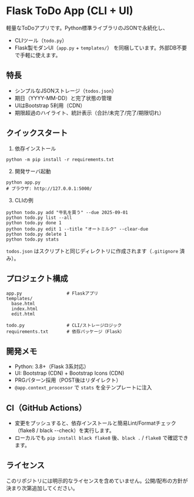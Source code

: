 # Flask ToDo App (CLI + UI)

軽量なToDoアプリです。Python標準ライブラリのJSONで永続化し、
- CLIツール（`todo.py`）
- Flask製モダンUI（`app.py` + `templates/`）
を同梱しています。外部DB不要で手軽に使えます。

## 特長
- シンプルなJSONストレージ（`todos.json`）
- 期日（YYYY-MM-DD）と完了状態の管理
- UIはBootstrap 5利用（CDN）
- 期限超過のハイライト、統計表示（合計/未完了/完了/期限切れ）

## クイックスタート
1) 依存インストール
```
python -m pip install -r requirements.txt
```

2) 開発サーバ起動
```
python app.py
# ブラウザ: http://127.0.0.1:5000/
```

3) CLIの例
```
python todo.py add "牛乳を買う" --due 2025-09-01
python todo.py list --all
python todo.py done 1
python todo.py edit 1 --title "オートミルク" --clear-due
python todo.py delete 1
python todo.py stats
```

`todos.json` はスクリプトと同じディレクトリに作成されます（`.gitignore` 済み）。

## プロジェクト構成
```
app.py                 # Flaskアプリ
templates/
  base.html
  index.html
  edit.html

todo.py                # CLI/ストレージロジック
requirements.txt       # 依存パッケージ（Flask）
```

## 開発メモ
- Python: 3.8+（Flask 3系対応）
- UI: Bootstrap (CDN) + Bootstrap Icons (CDN)
- PRGパターン採用（POST後はリダイレクト）
- `@app.context_processor` で `stats` を全テンプレートに注入

## CI（GitHub Actions）
- 変更をプッシュすると、依存インストールと簡易Lint/Formatチェック（flake8 / black --check）を実行します。
- ローカルでも `pip install black flake8` 後、`black .` / `flake8` で確認できます。

## ライセンス
このリポジトリには明示的なライセンスを含めていません。公開/配布の方針が決まり次第追加してください。
